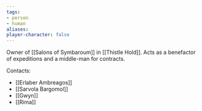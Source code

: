```yaml
---
tags:
- person
- human
aliases: 
player-character: false
---
```


Owner of [[Salons of Symbaroum]] in [[Thistle Hold]].
Acts as a benefactor of expeditions and a middle-man for contracts.

Contacts:
- [[Erlaber Ambreagos]]
- [[Sarvola Bargomol]]
- [[Gwyn]]
- [[Rima]]